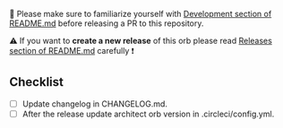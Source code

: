 :wrench: Please make sure to familiarize yourself with [Development section of README.md](https://github.com/giantswarm/architect-orb/blob/master/README.md#development) before releasing a PR to this repository.

:warning: If you want to **create a new release** of this orb please read [Releases section of README.md](https://github.com/giantswarm/architect-orb/blob/master/README.md#releases) carefully :exclamation:

## Checklist

- [ ] Update changelog in CHANGELOG.md.
- [ ] After the release update architect orb version in .circleci/config.yml.
